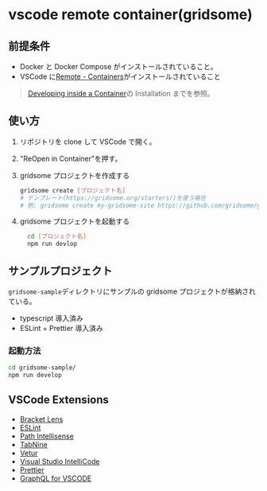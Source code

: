 # vscode remote container(gridsome)

## 前提条件

-   Docker と Docker Compose がインストールされていること。
-   VSCode に[Remote \- Containers](https://marketplace.visualstudio.com/items?itemName=ms-vscode-remote.remote-containers)がインストールされていること

> [Developing inside a Container](https://code.visualstudio.com/docs/remote/containers)の Installation までを参照。

## 使い方

1. リポジトリを clone して VSCode で開く。
2. "ReOpen in Container"を押す。
3. gridsome プロジェクトを作成する

    ```sh
    gridsome create [プロジェクト名]
    # テンプレート(https://gridsome.org/starters/)を使う場合
    # 例: gridsome create my-gridsome-site https://github.com/gridsome/gridsome-starter-blog.git
    ```

4. gridsome プロジェクトを起動する

    ```sh
      cd [プロジェクト名]
      npm run devlop
    ```

## サンプルプロジェクト

`gridsome-sample`ディレクトリにサンプルの gridsome プロジェクトが格納されている。

-   typescript 導入済み
-   ESLint + Prettier 導入済み

### 起動方法

```sh
cd gridsome-sample/
npm run develop
```

## VSCode Extensions

-   [Bracket Lens](https://marketplace.visualstudio.com/items?itemName=wraith13.bracket-lens)
-   [ESLint](https://marketplace.visualstudio.com/items?itemName=dbaeumer.vscode-eslint)
-   [Path Intellisense](https://marketplace.visualstudio.com/items?itemName=christian-kohler.path-intellisense)
-   [TabNine](https://marketplace.visualstudio.com/items?itemName=TabNine.tabnine-vscode)
-   [Vetur](https://marketplace.visualstudio.com/items?itemName=octref.vetur)
-   [Visual Studio IntelliCode](https://marketplace.visualstudio.com/items?itemName=VisualStudioExptTeam.vscodeintellicode)
-   [Prettier](https://marketplace.visualstudio.com/items?itemName=esbenp.prettier-vscode)
-   [GraphQL for VSCODE](https://marketplace.visualstudio.com/items?itemName=kumar-harsh.graphql-for-vscode)
